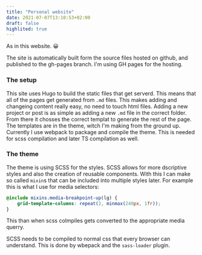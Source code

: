 ```yaml
---
title: "Personal website"
date: 2021-07-07T13:10:53+02:00
draft: false
highlited: true
---
```


As in this website. 😀

The site is automatically built form the source files hosted on github, and published to the gh-pages branch. I'm using GH pages for the hosting.

### The setup
This site uses Hugo to build the static files that get serverd. This means that all of the pages get generated from ``.md`` files. This makes adding and changeing content really easy, no need to touch html files. Adding a new project or post is as simple as adding a new ``.md`` file in the correct folder. From there it chosses the correct templat to generate the rest of the page. The templates are in the theme, witch I'm making from the ground up. Currently I use webpack to package and compile the theme. This is needed for scss compilation and later TS compilation as well.

### The theme
The theme is using SCSS for the styles.
SCSS allows for more dscriptive styles and also the creation of reusable components. With this I can make so called ``mixin``s that can be included into multiple styles later. For example this is what I use for media selectors:
```scss {linenos=table,hl_lines=[1],linenostart=1}
@include mixins.media-breakpoint-up(lg) { 
    grid-template-columns: repeat(2, minmax(240px, 1fr));
}
```
This than when scss colmpiles gets converted to the appropriate media querry.

SCSS needs to be compiled to normal css that every browser can understand. This is done by wbepack and the ``sass-loader`` plugin.
